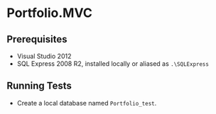 # Portfolio.MVC

## Prerequisites

* Visual Studio 2012
* SQL Express 2008 R2, installed locally or aliased as `.\SQLExpress`

## Running Tests

* Create a local database named `Portfolio_test`.